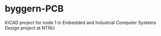 # byggern-PCB
KiCAD project for node 1 in Embedded and Industrial Computer Systems Design project at NTNU

